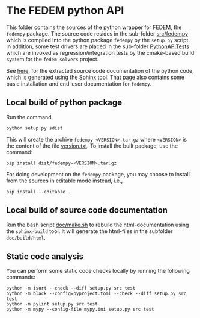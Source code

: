 <!---
  SPDX-FileCopyrightText: 2023 SAP SE

  SPDX-License-Identifier: Apache-2.0

  This file is part of FEDEM - https://openfedem.org
--->

# The FEDEM python API

This folder contains the sources of the python wrapper for FEDEM, the `fedempy` package.
The source code resides in the sub-folder [src/fedempy](src/fedempy) which is
compiled into the python package `fedempy` by the `setup.py` script.
In addition, some test drivers are placed in the sub-folder [PythonAPITests](PythonAPITests)
which are invoked as regression/integration tests by the cmake-based build system
for the `fedem-solvers` project.

See [here](https://openfedem.org/fedempy/), for the extracted source code documentation
of the python code, which is generated using the [Sphinx](https://www.sphinx-doc.org) tool.
That page also contains some basic installation and end-user documentation for `fedempy`.

## Local build of python package

Run the command

    python setup.py sdist

This will create the archive `fedempy-<VERSION>.tar.gz` where `<VERSION>` is the content
of the file [version.txt](version.txt). To install the built package, use the command:

    pip install dist/fedempy-<VERSION>.tar.gz

For doing development on the `fedempy` package, you may choose to install
from the sources in editable mode instead, i.e.,

    pip install --editable .

## Local build of source code documentation

Run the bash script [doc/make.sh](doc/make.sh) to rebuild the html-documentation
using the `sphinx-build` tool. It will generate the html-files in the subfolder
`doc/build/html`.

## Static code analysis

You can perform some static code checks locally by running the following commands:

    python -m isort --check --diff setup.py src test
    python -m black --config=pyproject.toml --check --diff setup.py src test
    python -m pylint setup.py src test
    python -m mypy --config-file mypy.ini setup.py src test
